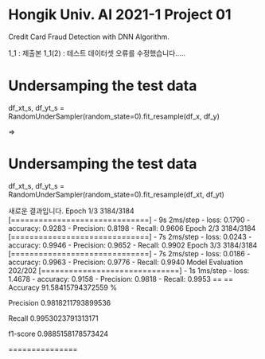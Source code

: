 # Hongik Univ. AI 2021-1 Project 01
  Credit Card Fraud Detection with DNN Algorithm.


1_1 : 제출본
1_1(2) : 테스트 데이터셋 오류를 수정했습니다.....

# Undersamping the test data
df_xt_s, df_yt_s = RandomUnderSampler(random_state=0).fit_resample(df_x, df_y)

=>

# Undersamping the test data
df_xt_s, df_yt_s = RandomUnderSampler(random_state=0).fit_resample(df_xt, df_yt)


새로운 결과입니다.
Epoch 1/3
3184/3184 [==============================] - 9s 2ms/step - loss: 0.1790 - accuracy: 0.9283 - Precision: 0.8198 - Recall: 0.9606
Epoch 2/3
3184/3184 [==============================] - 7s 2ms/step - loss: 0.0243 - accuracy: 0.9946 - Precision: 0.9652 - Recall: 0.9902
Epoch 3/3
3184/3184 [==============================] - 7s 2ms/step - loss: 0.0186 - accuracy: 0.9963 - Precision: 0.9776 - Recall: 0.9940
Model Evaluation
202/202 [==============================] - 1s 1ms/step - loss: 1.4678 - accuracy: 0.9158 - Precision: 0.9818 - Recall: 0.9953
== <Results> ==
 Accuracy  91.58415794372559 %

Precision 	 0.9818211793899536 

Recall 		 0.9953023791313171 

f1-score 	 0.9885158178573424 

===============
